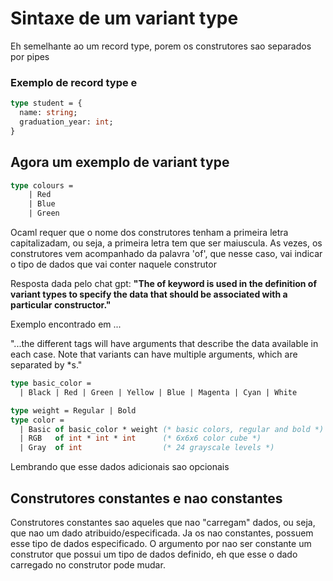 # Sintaxe de um variant type


Eh semelhante ao um record type, porem os construtores sao separados por pipes

### Exemplo de record type e

```ml
type student = {
  name: string;
  graduation_year: int;
}
```

## Agora um exemplo de variant type

```ml
type colours = 
    | Red
    | Blue
    | Green
```
Ocaml requer que o nome dos construtores tenham a primeira letra capitalizadam, ou seja, a primeira letra tem que ser maiuscula.
As vezes, os construtores vem acompanhado da palavra 'of', que nesse caso, vai indicar o tipo de dados que vai conter naquele construtor

Resposta dada pelo chat gpt:
<strong>"The of keyword is used in the definition of variant types to specify the data that should be associated with a particular constructor."</strong>

Exemplo encontrado em ...

"...the different tags will have arguments that describe the data available in each case. Note that variants can have multiple arguments, which are separated by *s."


```ml
type basic_color =
  | Black | Red | Green | Yellow | Blue | Magenta | Cyan | White

type weight = Regular | Bold
type color =
  | Basic of basic_color * weight (* basic colors, regular and bold *)
  | RGB   of int * int * int      (* 6x6x6 color cube *)
  | Gray  of int                  (* 24 grayscale levels *)
```

Lembrando que esse dados adicionais sao opcionais

## Construtores constantes e nao constantes

Construtores constantes sao aqueles que nao "carregam" dados, ou seja, que nao um dado atribuido/especificada. Ja os nao constantes, possuem esse tipo de dados especificado.
O argumento por nao ser constante um construtor que possui um tipo de dados definido, eh que esse o dado carregado no construtor pode mudar.
